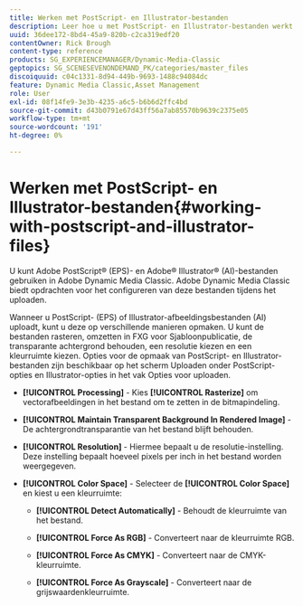 ```yaml
---
title: Werken met PostScript- en Illustrator-bestanden
description: Leer hoe u met PostScript- en Illustrator-bestanden werkt in Adobe Dynamic Media Classic.
uuid: 36dee172-8bd4-45a9-820b-c2ca319edf20
contentOwner: Rick Brough
content-type: reference
products: SG_EXPERIENCEMANAGER/Dynamic-Media-Classic
geptopics: SG_SCENESEVENONDEMAND_PK/categories/master_files
discoiquuid: c04c1331-8d94-449b-9693-1488c94084dc
feature: Dynamic Media Classic,Asset Management
role: User
exl-id: 08f14fe9-3e3b-4235-a6c5-b6b6d2ffc4bd
source-git-commit: d43b0791e67d43ff56a7ab85570b9639c2375e05
workflow-type: tm+mt
source-wordcount: '191'
ht-degree: 0%

---
```


# Werken met PostScript- en Illustrator-bestanden{#working-with-postscript-and-illustrator-files}

U kunt Adobe PostScript® (EPS)- en Adobe® Illustrator® (AI)-bestanden gebruiken in Adobe Dynamic Media Classic. Adobe Dynamic Media Classic biedt opdrachten voor het configureren van deze bestanden tijdens het uploaden.

Wanneer u PostScript- (EPS) of Illustrator-afbeeldingsbestanden (AI) uploadt, kunt u deze op verschillende manieren opmaken. U kunt de bestanden rasteren, omzetten in FXG voor Sjabloonpublicatie, de transparante achtergrond behouden, een resolutie kiezen en een kleurruimte kiezen. Opties voor de opmaak van PostScript- en Illustrator-bestanden zijn beschikbaar op het scherm Uploaden onder PostScript-opties en Illustrator-opties in het vak Opties voor uploaden.

* **[!UICONTROL Processing]** - Kies **[!UICONTROL Rasterize]** om vectorafbeeldingen in het bestand om te zetten in de bitmapindeling.

* **[!UICONTROL Maintain Transparent Background In Rendered Image]** - De achtergrondtransparantie van het bestand blijft behouden.

* **[!UICONTROL Resolution]** - Hiermee bepaalt u de resolutie-instelling. Deze instelling bepaalt hoeveel pixels per inch in het bestand worden weergegeven.

* **[!UICONTROL Color Space]** - Selecteer de **[!UICONTROL Color Space]** en kiest u een kleurruimte:

   * **[!UICONTROL Detect Automatically]** - Behoudt de kleurruimte van het bestand.

   * **[!UICONTROL Force As RGB]** - Converteert naar de kleurruimte RGB.

   * **[!UICONTROL Force As CMYK]** - Converteert naar de CMYK-kleurruimte.

   * **[!UICONTROL Force As Grayscale]** - Converteert naar de grijswaardenkleurruimte.
